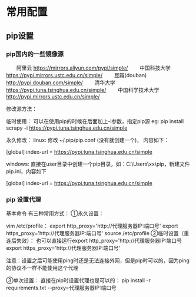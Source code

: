 # 常用配置

## pip设置

### pip国内的一些镜像源

  阿里云 https://mirrors.aliyun.com/pypi/simple/
  中国科技大学 https://pypi.mirrors.ustc.edu.cn/simple/
  豆瓣(douban) http://pypi.douban.com/simple/
  清华大学 https://pypi.tuna.tsinghua.edu.cn/simple/
  中国科学技术大学 http://pypi.mirrors.ustc.edu.cn/simple/

修改源方法：

临时使用：
可以在使用pip的时候在后面加上-i参数，指定pip源
eg: pip install scrapy -i https://pypi.tuna.tsinghua.edu.cn/simple

永久修改：
linux:
修改 ~/.pip/pip.conf (没有就创建一个)， 内容如下：

[global]
index-url = https://pypi.tuna.tsinghua.edu.cn/simple

windows:
直接在user目录中创建一个pip目录，如：C:\Users\xx\pip，新建文件pip.ini，内容如下

[global]
index-url = https://pypi.tuna.tsinghua.edu.cn/simple



### pip 设置代理

基本命令
有三种常用方式： 
①永久设置：

vim /etc/profile：
    export http_proxy='http://代理服务器IP:端口号'
    export https_proxy='http://代理服务器IP:端口号'
source /etc/profile
②临时设置（重连后失效）： 
也可以直接运行export http_proxy='http://代理服务器IP:端口号 
export https_proxy='http://代理服务器IP:端口号'

注意：设置之后可能使用ping时还是无法连接外网，但是pip时可以的，因为ping的协议不一样不能使用这个代理

③单次设置： 
直接在pip时设置代理也是可以的： 
pip install -r requirements.txt --proxy=代理服务器IP:端口号
